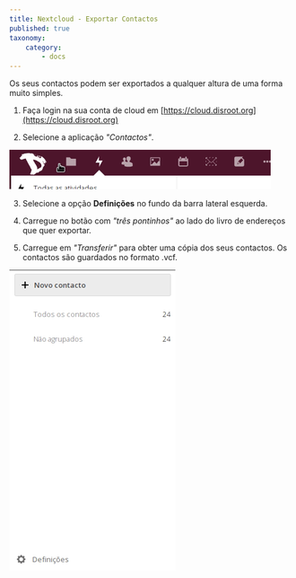 ```yaml
---
title: Nextcloud - Exportar Contactos
published: true
taxonomy:
    category:
        - docs
---
```


Os seus contactos podem ser exportados a qualquer altura de uma forma muito simples.

1. Faça login na sua conta de cloud em [https://cloud.disroot.org](https://cloud.disroot.org)

2. Selecione a aplicação *"Contactos"*.


![](pt/select_app.gif)

3. Selecione a opção **Definições** no fundo da barra lateral esquerda.

4. Carregue no botão com *"três pontinhos"* ao lado do livro de endereços que quer exportar.

5. Carregue em *"Transferir"* para obter uma cópia dos seus contactos. Os contactos são guardados no formato  .vcf.


![](pt/export_data.gif)
